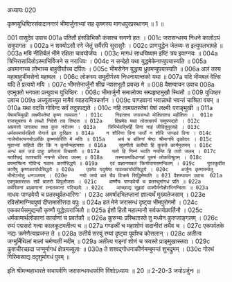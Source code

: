 अध्यायः 020

कृष्णयुधिष्ठिरसंवादानन्तरं भीमार्जुनाभ्यां सह कृष्णस्य मागधपुरप्रस्थानम् ॥ 1 ॥

001	वासुदेव उवाच 
001a	पतितौ हंसडिभिकौ कंसश्च सगणो हतः ।
001c	जरासन्धस्य निधने कालोऽयं समुपागतः ॥
002a	न शक्योऽसौ रणे जेतुं सर्वैरपि सुरासुरैः ।
002c	प्राणयुद्धेन जेतव्यः स इत्युपलभामहे ॥
003a	मयि नीतिर्बलं भीमे रक्षिता चावयोर्जयः ।
003c	मागधं साधयिष्याम इष्टिं त्रय इवाग्नयः ॥
004a	त्रिभिरासादितोऽस्माभिर्विजने स नराधिपः ।
004c	न सन्देहो यथा युद्धमेकेनाप्युपयास्यति ॥
005a	अवमानाच्च लोभाच्च बाहुवीर्याच्च दर्पितः ।
005c	भीमसेनेन युद्धाय ध्रुवमप्युपयास्यति ॥
006a	अलं तस्य महाबाहुर्भीमसेनो महाबलः ।
006c	लोकस्य समुदीर्णस्य निधनायान्तको यथा ॥
007a	यदि भीमबलं वेत्सि यदि ते प्रत्ययो मयि ।
007c	भीमसेनार्जुनौ शीघ्रं न्यासभूतौ प्रयच्छ मे ॥
008	वैशम्पायन उवाच 
008a	एवमुक्तो भगवता प्रत्युवाच युधिष्ठिरः ।
008c	भीमार्जुनौ समालोक्य सम्प्रहृष्टमुखौ स्थितौ ॥
009	युधिष्ठर उवाच 
009a	अच्युताच्युत मामैवं व्याहरामित्रकर्शन ।
009c	पाण्डवानां भवान्नाथो भवन्तं चाश्रिता वयम् ॥
010a	यथा वदसि गोविन्द सर्वं तदुपपद्यते ।
010c	नहि त्वमग्रतस्तेषां येषां लक्ष्मीः पराङ्मुखी ॥
011a	`येषामभिमुखी लक्ष्मीस्तेषां कृष्ण त्वमग्रतः' ।
011c	निहतश्च जरासन्धो मोक्षिताश्च महीक्षितः । 
011e	राजसूयश्च मे लब्धो निदेशे तव तिष्ठतः ॥
012a	क्षिप्रमेव यथा त्वेतत्कार्यं समुपपद्यते ।
012c	अप्रमत्तो जगन्नाथ तथा कुरु नरोत्तम ।
013a	त्रिभिर्भवद्भिर्हि विना नाहं जीवितुमुत्सहे ।
013c	धर्मकामार्थरहितो रोगार्त इव दुःखितः ॥
014a	न शौरिणा विना पार्थो न शौरिः पाण्डवं विना ।
014c	नाजेयोस्त्यनयोऽर्लोके कृष्णयोरिति मे मतिः ॥
015a	अयं च बलिनां श्रेष्ठः श्रीमानपि वृकोदरः ।
015c	युवाभ्यां सहितो वीर किं न कुर्यान्महायशाः ॥
016a	सुप्रणीतो बलौघो हि कुरुते कार्यमुत्तमम् ।
016c	अन्धं बलं जडं प्राहुः प्रणेतव्यं विचक्षणैः ॥
017a	यतो हि निम्नं भवति नयन्ति हि ततो जलम् ।
017c	यतश्छिद्रं ततश्चापि नयन्ते धीवरा जलम् ॥
018a	तस्मान्नयविधानज्ञं पुरुषं लोकविश्रुतम् ।
018c	वयमाश्रित्य गोविन्दं यतामः कार्यसिद्धये ॥
019a	एवं प्रज्ञानयबलं क्रियोपायसमन्वितम् ।
019c	पुरस्कुर्वीत कार्येषु कृष्णकार्यार्थसिद्धये ॥
020a	एवमेव यदुश्रेष्ठ यावत्कार्यार्थसिद्धये ।
020c	अर्जुनः कृष्णमन्वेतु भीमोऽन्वेतु धनञ्जयम् ।
020e	नयो जयो बलं चैव विक्रमे सिद्धिमेष्यति ॥
021	वैशम्पायन उवाच 
021a	एवमुक्तास्ततः सर्वे भ्रातरो विपुलौजसः ।
021c	वार्ष्णेयः पाण्डवेयौ च प्रतस्थुर्मागधं प्रति ॥
022a	वर्चस्विनां ब्राह्मणानां स्नातकानां परिच्छदैः ।
022c	आच्छाद्य सुहृदां वाक्यैर्मनोज्ञैरभिनन्दिताः ॥
023a	`माधवः पाण्डवेयौ च प्रतस्थुर्व्रतधारिणः' ।
023c	अमर्षादभितप्तानां ज्ञात्यर्थं मुख्यतेजसाम् ।
023e	रविसोमाग्निवपुषां दीप्तमासीत्तदा वपुः ॥
024a	हतं मेने जरासन्धं दृष्ट्वा भीमपुरोगमौ ।
024c	एककार्यसमुद्यन्तौ कृष्णौ युद्धेऽपराजितौ ॥
025a	ईशौ हितौ महात्मानौ सर्वकार्यप्रवर्तिनौ ।
025c	धर्मकामार्थलोकानां कार्याणां च प्रवर्तकौ ॥
026a	कुरुभ्यः प्रस्थितास्ते तु मध्येन कुरुजाङ्गलम् ।
026c	रम्यं पद्मसरो गत्वा कालकूटमतीत्य च ॥
027a	गण्डकीं च महाशोणं सदानीरां तथैव च ।
027c	एकपर्वतके नद्यः क्रमेणैत्याव्रजन्त ते ॥
028a	उत्तीर्य सरयूं रम्यां दृष्ट्वा पूर्वांश्च कोसलान् ।
028c	अतीत्य जग्मुर्मिथिलां मालां चर्मण्वतीं नदीम् ॥
029a	अतीत्य गङ्गां शोणं च त्रयस्ते प्राङ्मुखास्तदा ।
029c	कुशचीरच्छदा जग्मुर्मागधं क्षेत्रमच्युताः ॥
030a	ते शश्वद्गोधनाकीर्णमम्बुमन्तं शुभद्रुमम् ।
030c	गोरथं गिरिमासाद्य ददृशुर्मागधं पुरम् ॥ 

इति श्रीमन्महाभारते सभापर्वणि जरासन्धवधपर्वणि विंशोऽध्यायः ॥ 20 ॥
2-20-3 जयोऽर्जुनः ॥
